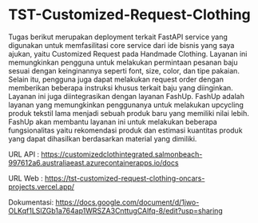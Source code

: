 # TST-Customized-Request-Clothing

Tugas berikut merupakan deployment terkait FastAPI service yang digunakan untuk memfasilitasi core service dari ide bisnis yang saya ajukan, yaitu Customized Request pada Handmade Clothing. Layanan ini memungkinkan pengguna untuk melakukan permintaan pesanan baju sesuai dengan keinginannya seperti font, size, color, dan tipe pakaian. Selain itu, pengguna juga dapat melakukan request order dengan memberikan beberapa instruksi khusus terkait baju yang diinginkan. Layanan ini juga diintegrasikan dengan layanan FashUp. FashUp adalah layanan yang memungkinkan penggunanya untuk melakukan upcycling produk tekstil lama menjadi sebuah produk baru yang memiliki nilai lebih. FashUp akan membantu layanan ini untuk melakukan beberapa fungsionalitas yaitu rekomendasi produk dan estimasi kuantitas produk yang dapat dihasilkan berdasarkan material yang dimiliki.

URL API    : https://customizedclothintegrated.salmonbeach-997612a6.australiaeast.azurecontainerapps.io/docs

URL Web    : https://tst-customized-request-clothing-oncars-projects.vercel.app/

Dokumentasi: https://docs.google.com/document/d/1jwo-OLKqf1LSlZGb1a764ap1WRSZA3CnttugCAlfq-8/edit?usp=sharing
